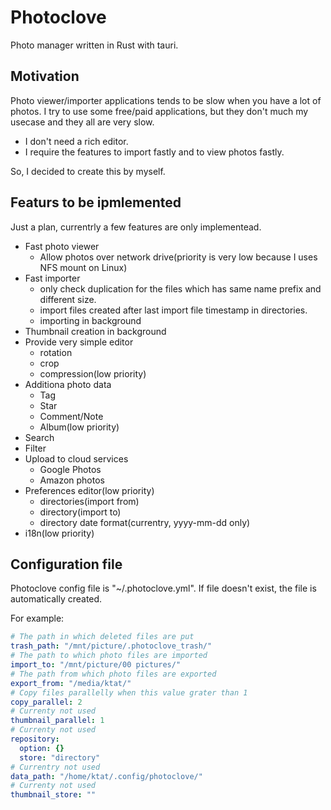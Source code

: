 # Photoclove

Photo manager written in Rust with tauri.

## Motivation

Photo viewer/importer applications tends to be slow when you have a lot of photos.
I try to use some free/paid applications, but they don't much my usecase and they all are very slow.

- I don't need a rich editor.
- I require the features to import fastly and to view photos fastly.

So, I decided to create this by myself.

## Featurs to be ipmlemented

Just a plan, currentrly a few features are only implementead.

- Fast photo viewer
  - Allow photos over network drive(priority is very low because I uses NFS mount on Linux)
- Fast importer
  - only check duplication for the files which has same name prefix and different size.
  - import files created after last import file timestamp in directories.
  - importing in background
- Thumbnail creation in background
- Provide very simple editor
  - rotation
  - crop
  - compression(low priority)
- Additiona photo data
  - Tag
  - Star
  - Comment/Note
  - Album(low priority)
- Search
- Filter
- Upload to cloud services
  - Google Photos
  - Amazon photos
- Preferences editor(low priority)
  - directories(import from)
  - directory(import to)
  - directory date format(currentry, yyyy-mm-dd only)
- i18n(low priority)

## Configuration file

Photoclove config file is "~/.photoclove.yml".
If file doesn't exist, the file is automatically created.

For example:

```yaml
# The path in which deleted files are put
trash_path: "/mnt/picture/.photoclove_trash/"
# The path to which photo files are imported
import_to: "/mnt/picture/00 pictures/"
# The path from which photo files are exported
export_from: "/media/ktat/"
# Copy files parallelly when this value grater than 1
copy_parallel: 2
# Currenty not used
thumbnail_parallel: 1
# Currenty not used
repository:
  option: {}
  store: "directory"
# Currentry not used
data_path: "/home/ktat/.config/photoclove/"
# Currenty not used
thumbnail_store: ""
```